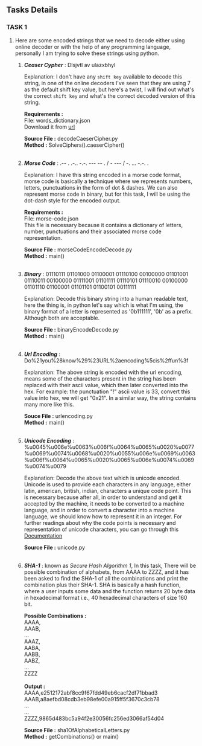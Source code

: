 ## Tasks Details

### TASK 1

1. Here are some encoded strings that we need to decode either using online decoder or with the help of any programming language, personally I am trying to solve these strings using python.

	1. ***Ceaser Cypher*** : Dlsjvtl av ulazxbhyl
		
		Explanation: I don't have any `shift key` available to decode this string, in one of the online decoders I've seen that they are using 7 as the default shift key value, but here's a twist, I will find out what's the correct `shift key` and what's the correct decoded version of this string. 

		**Requirements :**  
		File: words_dictionary.json  
		Download it from [url](https://raw.githubusercontent.com/dwyl/english-words/master/words_dictionary.json)
		
		**Source File :** decodeCaeserCipher.py  
        	**Method :** SolveCiphers().caeserCipher()  <br><br>
		
	2. ***Morse Code*** : .-- . .-.. -.-. --- -- . / - --- / -. ... -.-. .

		Explanation: I have this string encoded in a morse code format, morse code is basically a technique where we represents numbers, letters, punctuations in the form of dot & dashes. We can also represent morse code in binary, but for this task, I will be using the dot-dash style for the encoded output.  
		  
		**Requirements :**  
		File: morse-code.json  
		This file is necessary because it contains a dictionary of letters, number, punctuations and their associated morse code representation.  
		  
		**Source File :** morseCodeEncodeDecode.py  
		**Method :** main() <br><br>
		
	3. ***Binary*** : 01110111 01101000 01100001 01110100 00100000 01101001 01110011 00100000 01111001 01101111 01110101 01110010 00100000 01101110 01100001 01101101 01100101 00111111  
		  
		Explanation: Decode this binary string into a human readable text, here the thing is, in python let's say which is what I'm using, the binary format of a letter is represented as '0b111111', '0b' as a prefix. Although both are acceptable.  
		  
		**Source File :** binaryEncodeDecode.py  
		**Method :** main() <br><br>
		  
	4. ***Url Encoding*** : Do%21you%28know%29%23URL%2aencoding%5cis%2ffun%3f  
	  
	  	Explanation: The above string is encoded with the url encoding, means some of the characters present in the string has been replaced with their ascii value, which then later converted into the hex. For example: the punctuation "!" ascii value is 33, convert this value into hex, we will get "0x21". In a similar way, the string contains many more like this.  
		  
		**Souce File :** urlencoding.py  
		**Method :** main() <br><br>
		
	5. ***Unicode Encoding*** : %u0045%u006e%u0063%u006f%u0064%u0065%u0020%u0077%u0069%u0074%u0068%u0020%u0055%u006e%u0069%u0063%u006f%u0064%u0065%u0020%u0065%u006e%u0074%u0069%u0074%u0079  
	  
		Explanation: Decode the above text which is unicode encoded. Unicode is used to provide each characters in any language, either latin, american, british, indian, characters a unique code point. This is necessary because after all, in order to understand and get it accepted by the machine, it needs to be converted to a machine language, and in order to convert a character into a machine language, we should know how to represent it in an integer. For further readings about why the code points is necessary and representation of unicode characters, you can go through this [Documentation](https://docs.python.org/3/howto/unicode.html)  
		
		**Source File :** unicode.py <br><br>
		
	6. ***SHA-1*** : known as *Secure Hash Algorithm 1*, In this task, There will be possible combination of alphabets, from AAAA to ZZZZ, and it has been asked to find the SHA-1 of all the combinations and print the combination plus their SHA-1. SHA is basically a hash function, where a user inputs some data and the function returns 20 byte data in hexadecimal format i.e., 40 hexadecimal characters of size 160 bit.
	  
		**Possible Combinations :**   
		AAAA,  
		AAAB,   
		...  
		AAAZ,  
		AABA,  
		AABB,  
		AABZ,  
		...  
		ZZZZ  
		<br>
		**Output :**   
		AAAA,e2512172abf8cc9f67fdd49eb6cacf2df71bbad3  
		AAAB,a8aefbd08cdb3eb98efe00a915ff5f3670c3cb78  
		...  
		...  
		ZZZZ,9865d483bc5a94f2e30056fc256ed3066af54d04  
		  
		**Source File :** sha1OfAlphabeticalLetters.py  
		**Method :** getCombinations() or main() <br><br>
